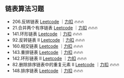 ## 链表算法习题

- 206.反转链表 [Leetcode](https://leetcode.com/problems/reverse-linked-list/description/) ｜[力扣](https://leetcode.cn/problems/reverse-linked-list/description/) 🔥🔥🔥
- 21.合并两个有序链表 [Leetcode](https://leetcode.com/problems/merge-two-sorted-lists/description/) ｜[力扣](https://leetcode.cn/problems/merge-two-sorted-lists/description/) 🔥🔥🔥
- 141.环形链表 [Leetcode](https://leetcode.com/problems/linked-list-cycle/) ｜[力扣](https://leetcode.cn/problems/linked-list-cycle/description/) 🔥🔥🔥
- 92.反转链表 II [Leetcode](https://leetcode.com/problems/reverse-linked-list-ii/) ｜[力扣](https://leetcode.cn/problems/reverse-linked-list-ii/description/) 🔥🔥🔥
- 160.相交链表 [Leetcode](https://leetcode.com/problems/intersection-of-two-linked-lists/description/) ｜[力扣](https://leetcode.cn/problems/intersection-of-two-linked-lists/description/) 🔥🔥🔥
- 143.重排链表 [Leetcode](https://leetcode.com/problems/reorder-list/) ｜[力扣](https://leetcode.cn/problems/reorder-list/description/) 🔥🔥🔥
- 142.环形链表 II [Leetcode](https://leetcode.com/problems/linked-list-cycle-ii/description/) ｜[力扣](https://leetcode.cn/problems/linked-list-cycle-ii/description/) 🔥🔥🔥
- 82.删除排序链表中的重复元素 II [Leetcode](https://leetcode.com/problems/remove-duplicates-from-sorted-list-ii/description/) ｜[力扣](https://leetcode.cn/problems/remove-duplicates-from-sorted-list-ii/description/) 🔥🔥🔥
- 148.排序链表 [Leetcode](https://leetcode.com/problems/sort-list/description/) ｜[力扣](https://leetcode.cn/problems/sort-list/description/) 🔥🔥🔥
